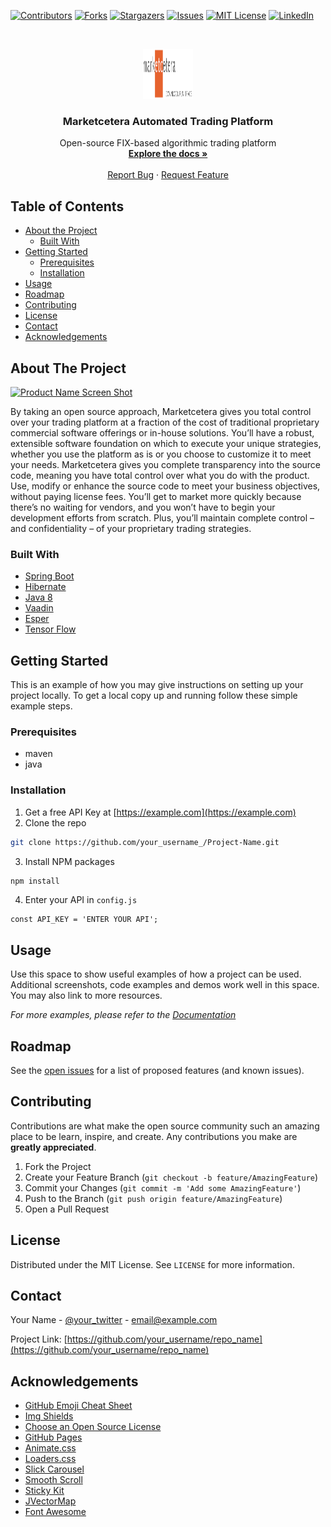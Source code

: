 <!-- PROJECT SHIELDS -->
<!--
*** I'm using markdown "reference style" links for readability.
*** Reference links are enclosed in brackets [ ] instead of parentheses ( ).
*** See the bottom of this document for the declaration of the reference variables
*** for contributors-url, forks-url, etc. This is an optional, concise syntax you may use.
*** https://www.markdownguide.org/basic-syntax/#reference-style-links
-->
[![Contributors][contributors-shield]][contributors-url]
[![Forks][forks-shield]][forks-url]
[![Stargazers][stars-shield]][stars-url]
[![Issues][issues-shield]][issues-url]
[![MIT License][license-shield]][license-url]
[![LinkedIn][linkedin-shield]][linkedin-url]

<!-- PROJECT LOGO -->
<br />
<p align="center">
  <a href="https://github.com/othneildrew/Best-README-Template">
    <img src="images/logo.png" alt="Logo" width="80" height="80">
  </a>

  <h3 align="center">Marketcetera Automated Trading Platform</h3>

  <p align="center">
    Open-source FIX-based algorithmic trading platform
    <br />
    <a href="https://confluence.marketcetera.com"><strong>Explore the docs »</strong></a>
    <br />
    <br />
    <a href="https://github.com/colinduplantis/marketcetera/issues">Report Bug</a>
    ·
    <a href="https://github.com/colinduplantis/marketcetera/issues">Request Feature</a>
  </p>
</p>



<!-- TABLE OF CONTENTS -->
## Table of Contents

* [About the Project](#about-the-project)
  * [Built With](#built-with)
* [Getting Started](#getting-started)
  * [Prerequisites](#prerequisites)
  * [Installation](#installation)
* [Usage](#usage)
* [Roadmap](#roadmap)
* [Contributing](#contributing)
* [License](#license)
* [Contact](#contact)
* [Acknowledgements](#acknowledgements)



<!-- ABOUT THE PROJECT -->
## About The Project

[![Product Name Screen Shot][product-screenshot]](https://www.marketcetera.com/download/attachments/1409129/slide2.jpg?version=1&modificationDate=1559055667759&api=v2)

By taking an open source approach, Marketcetera gives you total control over your trading platform at a fraction of the cost of traditional proprietary commercial software offerings or in-house solutions. You’ll have a robust, extensible software foundation on which to execute your unique strategies, whether you use the platform as is or you choose to customize it to meet your needs. Marketcetera gives you complete transparency into the source code, meaning you have total control over what you do with the product. Use, modify or enhance the source code to meet your business objectives, without paying license fees. You’ll get to market more quickly because there’s no waiting for vendors, and you won’t have to begin your development efforts from scratch. Plus, you’ll maintain complete control – and confidentiality – of your proprietary trading strategies.

### Built With
* [Spring Boot](https://spring.io/projects/spring-boot)
* [Hibernate](https://hibernate.org/)
* [Java 8](https://openjdk.java.net/)
* [Vaadin](https://vaadin.com/)
* [Esper](https://www.espertech.com/)
* [Tensor Flow](https://www.tensorflow.org/)

<!-- GETTING STARTED -->
## Getting Started

This is an example of how you may give instructions on setting up your project locally.
To get a local copy up and running follow these simple example steps.

### Prerequisites

* maven
* java

### Installation

1. Get a free API Key at [https://example.com](https://example.com)
2. Clone the repo
```sh
git clone https://github.com/your_username_/Project-Name.git
```
3. Install NPM packages
```sh
npm install
```
4. Enter your API in `config.js`
```JS
const API_KEY = 'ENTER YOUR API';
```



<!-- USAGE EXAMPLES -->
## Usage

Use this space to show useful examples of how a project can be used. Additional screenshots, code examples and demos work well in this space. You may also link to more resources.

_For more examples, please refer to the [Documentation](https://example.com)_



<!-- ROADMAP -->
## Roadmap

See the [open issues](https://github.com/othneildrew/Best-README-Template/issues) for a list of proposed features (and known issues).



<!-- CONTRIBUTING -->
## Contributing

Contributions are what make the open source community such an amazing place to be learn, inspire, and create. Any contributions you make are **greatly appreciated**.

1. Fork the Project
2. Create your Feature Branch (`git checkout -b feature/AmazingFeature`)
3. Commit your Changes (`git commit -m 'Add some AmazingFeature'`)
4. Push to the Branch (`git push origin feature/AmazingFeature`)
5. Open a Pull Request



<!-- LICENSE -->
## License

Distributed under the MIT License. See `LICENSE` for more information.



<!-- CONTACT -->
## Contact

Your Name - [@your_twitter](https://twitter.com/your_username) - email@example.com

Project Link: [https://github.com/your_username/repo_name](https://github.com/your_username/repo_name)



<!-- ACKNOWLEDGEMENTS -->
## Acknowledgements
* [GitHub Emoji Cheat Sheet](https://www.webpagefx.com/tools/emoji-cheat-sheet)
* [Img Shields](https://shields.io)
* [Choose an Open Source License](https://choosealicense.com)
* [GitHub Pages](https://pages.github.com)
* [Animate.css](https://daneden.github.io/animate.css)
* [Loaders.css](https://connoratherton.com/loaders)
* [Slick Carousel](https://kenwheeler.github.io/slick)
* [Smooth Scroll](https://github.com/cferdinandi/smooth-scroll)
* [Sticky Kit](http://leafo.net/sticky-kit)
* [JVectorMap](http://jvectormap.com)
* [Font Awesome](https://fontawesome.com)





<!-- MARKDOWN LINKS & IMAGES -->
<!-- https://www.markdownguide.org/basic-syntax/#reference-style-links -->
[contributors-shield]: https://img.shields.io/github/contributors/colinduplantis/marketcetera.svg?style=flat-square
[contributors-url]: https://github.com/colinduplantis/marketcetera/graphs/contributors
[forks-shield]: https://img.shields.io/github/forks/colinduplantis/marketcetera.svg?style=flat-square
[forks-url]: https://github.com/colinduplantis/marketcetera/network/members
[stars-shield]: https://img.shields.io/github/stars/colinduplantis/marketcetera.svg?style=flat-square
[stars-url]: https://github.com/colinduplantis/marketcetera/stargazers
[issues-shield]: https://img.shields.io/github/issues/colinduplantis/marketcetera.svg?style=flat-square
[issues-url]: https://github.com/colinduplantis/marketcetera/issues
[license-shield]: https://img.shields.io/github/license/colinduplantis/marketcetera.svg?style=flat-square
[license-url]: https://github.com/colinduplantis/marketcetera/blob/master/LICENSE.txt
[linkedin-shield]: https://img.shields.io/badge/-LinkedIn-black.svg?style=flat-square&logo=linkedin&colorB=555
[linkedin-url]: https://www.linkedin.com/in/colin-duplantis-a767142
[product-screenshot]: images/screenshot.png
